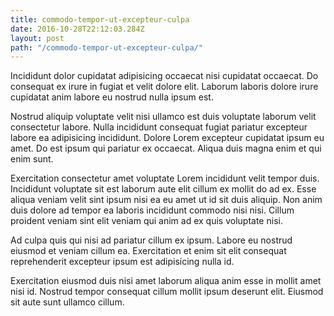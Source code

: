 ```yaml
---
title: commodo-tempor-ut-excepteur-culpa
date: 2016-10-28T22:12:03.284Z
layout: post
path: "/commodo-tempor-ut-excepteur-culpa/"
---
```


Incididunt dolor cupidatat adipisicing occaecat nisi cupidatat occaecat. Do consequat ex irure in fugiat et velit dolore elit. Laborum laboris dolore irure cupidatat anim labore eu nostrud nulla ipsum est.

Nostrud aliquip voluptate velit nisi ullamco est duis voluptate laborum velit consectetur labore. Nulla incididunt consequat fugiat pariatur excepteur labore ea adipisicing incididunt. Dolore Lorem excepteur cupidatat ipsum eu amet. Do est ipsum qui pariatur ex occaecat. Aliqua duis magna enim et qui enim sunt.

Exercitation consectetur amet voluptate Lorem incididunt velit tempor duis. Incididunt voluptate sit est laborum aute elit cillum ex mollit do ad ex. Esse aliqua veniam velit sint ipsum nisi ea eu amet ut id sit duis aliquip. Non anim duis dolore ad tempor ea laboris incididunt commodo nisi nisi. Cillum proident veniam sint elit veniam qui anim ad ex quis voluptate nisi.

Ad culpa quis qui nisi ad pariatur cillum ex ipsum. Labore eu nostrud eiusmod et veniam cillum ea. Exercitation et enim sit elit consequat reprehenderit excepteur ipsum est adipisicing nulla id.

Exercitation eiusmod duis nisi amet laborum aliqua anim esse in mollit amet nisi id. Nostrud tempor consequat cillum mollit ipsum deserunt elit. Eiusmod sit aute sunt ullamco cillum.
